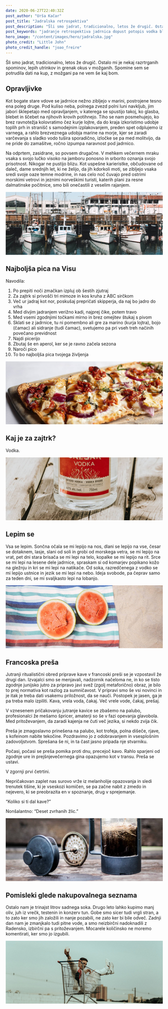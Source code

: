 ```yaml
---
date: 2020-06-27T22:40:32Z
post_author: "Urša Kačar"
post_title: "Jadralska retrospektiva"
post_description: "Šli smo jadrat, tradicionalno, letos že drugič. Ostalo mi je nekaj razrtrganih spominov, lepih utrinkov in grenak okus v možganih."
post_keywords: "jadranje retrospektiva jadrnica dopust potopis vodka blog zgodba"
hero_image: "/content/images/hero/jadralska.jpg"
photo_credit: "Little John"
photo_credit_handle: "joao_freire"
---
```


Šli smo jadrat, tradicionalno, letos že drugič. Ostalo mi je nekaj razrtrganih spominov, lepih utrinkov in grenak okus v možganih. Spomine sem se potrudila dati na kup, z možgani pa ne vem še kaj bom.

## Opravljivke
Kot bogate stare vdove se jadrnice nežno zibljejo v marini, postrojene tesno ena poleg druge. Pod kuliso neba, polnega zvezd polni luni navkljub, jim jabori šklepetajo med opravljanjem, v katerega se spustijo takoj, ko glasba, blebet in ščebet na njihovih krovih potihnejo. Tiho se nam posmehujejo, ko brez ravnotežja kolovratimo čez kurje lojtre, da do kraja izkoristimo udobje toplih prh in stranišč s samodejnim izplakovanjem, preden spet odplujemo iz varnega, a rahlo brezveznega udobja marine na morje, kjer se zaradi varčevanja s sladko vodo tušira sporadično, izločke se pa med molitvijo, da ne pride do zamašitve, ročno izpumpa naravnost pod jadrnico.

Na odprtem, zasidrane, so povsem drugačne. V mehkem večernem mraku vsaka s svojo lučko visoko na jamboru ponosno in srborito oznanja svojo prisotnost. Nikogar ne pustijo blizu. Kot uspešne karieristke, občudovane od daleč, dame srednjih let, ki ne želijo, da jih kdorkoli moti, se zibljejo vsaka sredi svoje oaze temne modrine, in nas celo noč čuvajo pred ostrimi morskimi vetrovi in jeznimi norveškimi turisti, katerih plani za resne dalmatinske počitnice, smo bili onečastili z veselim rajanjem.

![](/content/images/blog/mini-marina.jpg)

## Najboljša pica na Visu
Navodila:
1. Po prepiti noči zmačkan izpluj ob šestih zjutraj
1. Za zajtrk si privošči tri mimoze in kos kruha z ABC sirčkom
1. Več ur jadraj kot nor, poskušaj prepričati skipperja, da naj bo jadro do vrha
1. Med divjim jadranjem verižno kadi, najprej čike, potem travo
1. Med vsemi zgodnjimi točkami mirno in brez omejitev štukaj s pivom
1. Sklati se z jadrnice, tu ni pomembno ali gre za marino (kurja lojtra), bojo (čamac) ali sidranje (tudi čamac), svetujemo pa pri vseh treh načinih povečano previdnost
1. Najdi picerijo
1. Zbutaj še en aperol, ker se je ravno začela sezona
1. Naroči pico
1. To bo najboljša pica tvojega življenja

![](/content/images/blog/mini-pizza.jpg)

## Kaj je za zajtrk?
Vodka.

![](/content/images/blog/mini-vodka.jpg)

## Lepim se
Vsa se lepim. Sončna očala se mi lepijo na nos, dlani se lepijo na vse, česar se dotaknem, lasje, slani od soli in grobi od morskega vetra, se mi lepijo na vrat, pet dni stara brisača se mi lepi na telo, kopalke se mi lepijo na rit.
Srce se mi lepi na lesene dele jadrnice, spraskam si od komarjev popikano kožo na gležnju in kri se mi lepi na natikače. Od soka, razredčenega z vodko se mi lepijo ustnice in jezik se mi lepi na nebo. Ideja svobode, pa čeprav samo za teden dni, se mi svaljkasto lepi na lobanjo.

![](/content/images/blog/mini-lepimse.jpg)

## Francoska preša
Jutranji ritualistični obred priprave kave v francoski preši se je vzpostavil že drugi dan. Izvajalci smo se menjavali, nadzornik načeloma ne, in ko se tisto zgodnje junijsko jutro za pripravo javi svež (zgolj metaforično) obraz, je bilo to prej normativa kot razlog za sumničavost. V pripravi smo še vsi novinci in je itak je treba dati vsakemu priložnost, da se nauči. Postopek je jasen, ga je pa treba malo izpiliti. Kava, vrela voda, čakaj. Več vrele vode, čakaj, prešaj.

V vznesenem pričakovanju jutranje kavice se zbašemo na palubo, profesionalci že mešamo špricer, amaterji so še v fazi opevanja glavobola. Med pritoževanjem, da zaradi kajenja ne čuti več jezika, si nekdo zvija čik.

Preša je zmagoslavno prinešena na palubo, kot trofeja, polna dišeče, rjave, s kofeinom nabite tekočine. Pozdravimo jo z odobravanjem in vsesplošnim zadovoljstvom. Sprešana še ni, in ta čast jasno pripada nje stvarniku.

Počasi, počasi se preša pomika proti dnu, precejoč kavo. Rahlo sparjeni od zgodnje ure in prejšnjevečernega gina opazujemo kot v transu.
Preša se ustavi.

V zgornji prvi četrtini.

Nepričakovan zaplet nas surovo vrže iz melanholije opazovanja in sledi trenutek tišine, ki je vseskozi komičen, se pa začne nabit z zmedo in nejevero, ki se preobrazita en v spoznanje, drug v sprejemanje.

“Koliko si ti dal kave?”

Nonšalantno: “Deset zvrhanih žlic.”

![](/content/images/blog/mini-frenchpress.jpg)

## Pomisleki glede nakupovalnega seznama
Ostalo nam je trinajst litrov sadnega soka. Drugo leto lahko kupimo manj oliv, juh iz vrečk, testenin in konzerv tun. Gobe smo sicer tudi vrgli stran, a to zato ker smo jih založili in nanje pozabili, ne zato ker bi bile odveč. Zadnji dan nam je zmanjkalo tudi pitne vode, a smo neizbirčni nadoknadili z Radensko, izbirčni pa s pritoževanjem. Mocarele količinsko ne moremo komentirati, ker smo jo izgubili.

![](/content/images/mini-nakupovalni.jpg)